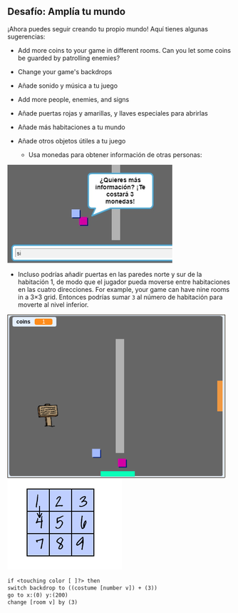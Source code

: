 ## Desafío: Amplía tu mundo

¡Ahora puedes seguir creando tu propio mundo! Aquí tienes algunas sugerencias:

+ Add more coins to your game in different rooms. Can you let some coins be guarded by patrolling enemies?
+ Change your game's backdrops
+ Añade sonido y música a tu juego
+ Add more people, enemies, and signs
+ Añade puertas rojas y amarillas, y llaves especiales para abrirlas
+ Añade más habitaciones a tu mundo
+ Añade otros objetos útiles a tu juego
    
    + Usa monedas para obtener información de otras personas:

![captura de pantalla](images/world-bribe.png)

+ Incluso podrías añadir puertas en las paredes norte y sur de la habitación 1, de modo que el jugador pueda moverse entre habitaciones en las cuatro direcciones. For example, your game can have nine rooms in a 3×3 grid. Entonces podrías sumar `3` al número de habitación para moverte al nivel inferior.

![captura de pantalla](images/north-south-rooms.png) ![captura de pantalla](images/number-grid.png)

```blocks3
if <touching color [ ]?> then
switch backdrop to ((costume [number v]) + (3))
go to x:(0) y:(200)
change [room v] by (3)
```